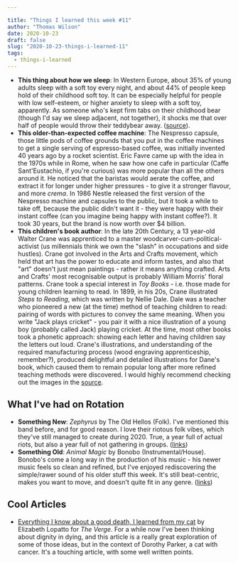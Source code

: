 ```yaml
---

title: "Things I learned this week #11"
author: "Thomas Wilson"
date: 2020-10-23
draft: false
slug: "2020-10-23-things-i-learned-11"
tags:
  - things-i-learned
---
```


- **This thing about how we sleep**: In Western Europe, about 35% of young adults sleep with a soft toy every night, and about 44% of people keep hold of their childhood soft toy. It can be especially helpful for people with low self-esteem, or higher anxiety to sleep with a soft toy, apparently. As someone who's kept firm tabs on their childhood bear (though I'd say we sleep adjacent, not together), it shocks me that over half of people would throw their teddybear away. ([source](https://www.theguardian.com/global/2020/jan/05/bears-lifeline-adults-who-sleep-with-soft-toys)).
- **This older-than-expected coffee machine**: The Nespresso capsule, those little pods of coffee grounds that you put in the coffee machines to get a single serving of espresso-based coffee, was initially invented 40 years ago by a rocket scientist. Eric Favre came up with the idea in the 1970s while in Rome, when he saw how one cafe in particular (Caffe Sant'Eustachio, if you're curious) was more popular than all the others around it. He noticed that the baristas would aerate the coffee, and extract it for longer under higher pressures - to give it a stronger flavour, and more _crema_. In 1986 Nestle released the first version of the Nespresso machine and capsules to the public, but it took a while to take off, because the public didn't want it - they were happy with their instant coffee (can you imagine being happy with instant coffee?). It took 30 years, but the brand is now worth over \$4 billion.
- **This children's book author**: In the late 20th Century, a 13 year-old Walter Crane was apprenticed to a master woodcarver-cum-political-activist (us millennials think we own the "slash" in occupations and side hustles). Crane got involved in the Arts and Crafts movement, which held that art has the power to educate and inform tastes, and also that "art" doesn't just mean paintings - rather it means anything crafted. Arts and Crafts' most recognisable output is probably William Morris' floral patterns. Crane took a special interest in _Toy Books_ - i.e. those made for young children learning to read. In 1899, in his 20s, Crane illustrated _Steps to Reading_, which was written by Nellie Dale. Dale was a teacher who pioneered a new (at the time) method of teaching children to read: pairing of words with pictures to convey the same meaning. When you write "Jack plays cricket" - you pair it with a nice illustration of a young boy (probably called Jack) playing cricket. At the time, most other books took a phonetic approach: showing each letter and having children say the letters out loud. Crane's illustrations, and understanding of the required manufacturing process (wood engraving apprenticeship, remember?), produced delightful and detailed illustrations for Dane's book, which caused them to remain popular long after more refined teaching methods were discovered. I would highly recommend checking out the images in the [source](https://blog.nationalarchives.gov.uk/the-art-of-learning-to-read-with-walter-crane/).

## What I've had on Rotation

- **Something New**: _Zephyrus_ by The Old Hellos (Folk). I've mentioned this band before, and for good reason. I love their riotous folk vibes, which they've still managed to create during 2020. True, a year full of actual riots, but also a year full of not gathering in groups. ([links](https://songwhip.com/the-oh-hellos/zephyrus))
- **Something Old**: _Animal Magic_ by Bonobo (Instrumental/House). Bonobo's come a long way in the production of his music - his newer music feels so clean and refined, but I've enjoyed rediscovering the simple/rawer sound of his older stuff this week. It's still beat-centric, makes you want to move, and doesn't quite fit in any genre. ([links](https://songwhip.com/bonobo/animal-magic))

## Cool Articles

- [Everything I know about a good death, I learned from my cat](https://www.theverge.com/2015/2/23/8069825/everything-i-know-about-a-good-death-i-learned-from-my-cat) by Elizabeth Lopatto for _The Verge_. For a while now I've been thinking about dignity in dying, and this article is a really great exploration of some of those ideas, but in the context of Dorothy Parker, a cat with cancer. It's a touching article, with some well written points.
